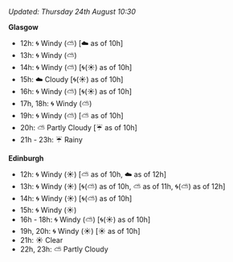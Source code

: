 *Updated: Thursday 24th August 10:30*

**Glasgow**

* 12h: :cyclone: Windy (:partly_sunny:) [:cloud: as of 10h]
* 13h: :cyclone: Windy (:partly_sunny:)
* 14h: :cyclone: Windy (:partly_sunny:) [:cyclone:(:sunny:) as of 10h]
* 15h: :cloud: Cloudy [:cyclone:(:sunny:) as of 10h]
* 16h: :cyclone: Windy (:partly_sunny:) [:cyclone:(:sunny:) as of 10h]
* 17h, 18h: :cyclone: Windy (:partly_sunny:)
* 19h: :cyclone: Windy (:partly_sunny:) [:partly_sunny: as of 10h]
* 20h: :partly_sunny: Partly Cloudy [:umbrella: as of 10h]
* 21h - 23h: :umbrella: Rainy

**Edinburgh**

* 12h: :cyclone: Windy (:sunny:) [:partly_sunny: as of 10h, :cloud: as of 12h]
* 13h: :cyclone: Windy (:sunny:) [:cyclone:(:partly_sunny:) as of 10h, :partly_sunny: as of 11h, :cyclone:(:partly_sunny:) as of 12h]
* 14h: :cyclone: Windy (:sunny:) [:cyclone:(:partly_sunny:) as of 10h]
* 15h: :cyclone: Windy (:sunny:)
* 16h - 18h: :cyclone: Windy (:partly_sunny:) [:cyclone:(:sunny:) as of 10h]
* 19h, 20h: :cyclone: Windy (:sunny:) [:sunny: as of 10h]
* 21h: :sunny: Clear
* 22h, 23h: :partly_sunny: Partly Cloudy
